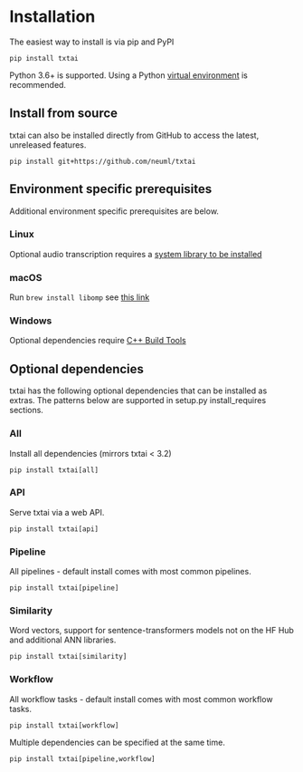 # Installation

The easiest way to install is via pip and PyPI

    pip install txtai

Python 3.6+ is supported. Using a Python [virtual environment](https://docs.python.org/3/library/venv.html) is recommended.

## Install from source

txtai can also be installed directly from GitHub to access the latest, unreleased features.

    pip install git+https://github.com/neuml/txtai

## Environment specific prerequisites

Additional environment specific prerequisites are below.

### Linux

Optional audio transcription requires a [system library to be installed](https://github.com/bastibe/python-soundfile#installation)

### macOS

Run `brew install libomp` see [this link](https://github.com/kyamagu/faiss-wheels#prerequisite)

### Windows

Optional dependencies require [C++ Build Tools](https://visualstudio.microsoft.com/visual-cpp-build-tools/)

## Optional dependencies

txtai has the following optional dependencies that can be installed as extras. The patterns below are supported
in setup.py install_requires sections.

### All

Install all dependencies (mirrors txtai < 3.2)

```
pip install txtai[all]
```

### API

Serve txtai via a web API.

```
pip install txtai[api]
```

### Pipeline

All pipelines - default install comes with most common pipelines.

```
pip install txtai[pipeline]
```

### Similarity

Word vectors, support for sentence-transformers models not on the HF Hub and additional ANN libraries.

```
pip install txtai[similarity]
```

### Workflow

All workflow tasks - default install comes with most common workflow tasks.

```
pip install txtai[workflow]
```

Multiple dependencies can be specified at the same time.

```
pip install txtai[pipeline,workflow]
```
